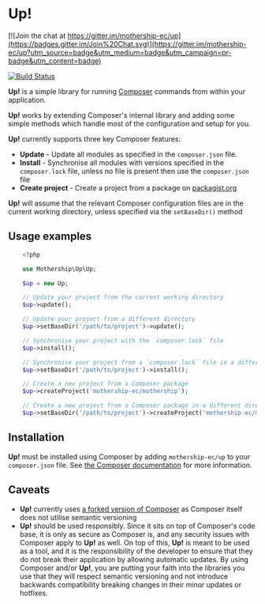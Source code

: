 # Up!

[![Join the chat at https://gitter.im/mothership-ec/up](https://badges.gitter.im/Join%20Chat.svg)](https://gitter.im/mothership-ec/up?utm_source=badge&utm_medium=badge&utm_campaign=pr-badge&utm_content=badge)

[![Build Status](https://travis-ci.org/mothership-ec/up.svg?branch=develop)](https://travis-ci.org/mothership-ec/up)

**Up!** is a simple library for running <a href="http://getcomposer.org">Composer</a> commands from within your application.

**Up!** works by extending Composer's internal library and adding some simple methods which handle most of the configuration and setup for you.

**Up!** currently supports three key Composer features:

+ **Update** - Update all modules as specified in the `composer.json` file.
+ **Install** - Synchronise all modules with versions specified in the `composer.lock` file, unless no file is present then use the `composer.json` file
+ **Create project** - Create a project from a package on <a href="http://packagist.org">packagist.org</a>

**Up!** will assume that the relevant Composer configuration files are in the current working directory, unless specified via the `setBaseDir()` method

## Usage examples

```php
    <?php

    use Mothership\Up\Up;

    $up = new Up;

    // Update your project from the current working directory
    $up->update();

    // Update your project from a different directory
    $up->setBaseDir('/path/to/project')->update();

    // Synchronise your project with the `composer.lock` file
    $up->install();

    // Synchronise your project from a `composer.lock` file in a different directory
    $up->setBaseDir('/path/to/project')->install();

    // Create a new project from a Composer package
    $up->createProject('mothership-ec/mothership');

    // Create a new project from a Composer package in a different directory
    $up->setBaseDir('/path/to/project')->createProject('mothership-ec/mothership');
```

## Installation

**Up!** must be installed using Composer by adding `mothership-ec/up` to your `composer.json` file. See <a href="https://getcomposer.org/doc/01-basic-usage.md">the Composer documentation</a> for more information.

## Caveats

+ **Up!** currently uses <a href="http://github.com/mothership-ec/composer">a forked version of Composer</a> as Composer itself does not utilise semantic versioning
+ **Up!** should be used responsibly. Since it sits on top of Composer's code base, it is only as secure as Composer is, and any security issues with Composer apply to **Up!** as well. On top of this, **Up!** is meant to be used as a tool, and it is the responsibility of the developer to ensure that they do not break their application by allowing automatic updates. By using Composer and/or **Up!**, you are putting your faith into the libraries you use that they will respect semantic versioning and not introduce backwards compatibility breaking changes in their minor updates or hotfixes.
